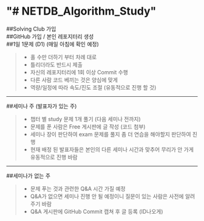 "# NETDB_Algorithm_Study" 
==========================

##Solving Club 가입   
##GitHub 가입 / 본인 레포지터리 생성   
##1일 1문제 (D1) (매일 아침에 확인 예정)   
> * 홀 수만 더하기 부터 차례 대로
> * 틀리더라도 반드시 제출
> * 자신의 레포지터리에 1회 이상 Commit 수행
> * 다른 사람 코드 베끼는 것은 양심에 맞게
> * 역량/일정에 따라 속도/진도 조절 (유동적으로 진행 할 것)

* * *

##세미나 주 (발표자가 있는 주)
> * 챕터 별 study 문제 1개 풀기 (다음 세미나 전까지)
> * 문제를 푼 사람은 Free 게시판에 글 작성 (코드 첨부)
> * 세미나 장이 판단하여 exam 문제를 풀지 좀 더 연습을 해야할지 판단하여 진행
> * 현재 배정 된 발표자들은 본인의 다른 세미나 시간과 맞추어 무리가 안 가게 유동적으로 진행 바람

* * *

##세미나가 없는 주
> * 문제 푸는 것과 관련한 Q&A 시간 가질 예정 
> * Q&A가 없으면 세미나 진행 안 될 예정이니 질문이 있는 사람은 사전에 알려주기 바람 
> * Q&A 게시판에 GitHub Commit 캡쳐 후 글 등록 (ID나오게)
